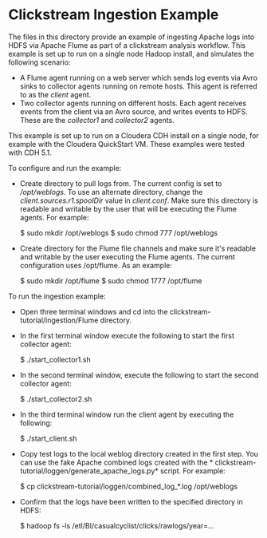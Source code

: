 Clickstream Ingestion Example
=============================

The files in this directory provide an example of ingesting Apache logs into HDFS via Apache Flume as part of a clickstream analysis workflow. This example is set up to run on a single node Hadoop install, and simulates the following scenario:

* A Flume agent running on a web server which sends log events via Avro sinks to collector agents running on remote hosts. This agent is referred to as the *client* agent.
* Two collector agents running on different hosts. Each agent receives events from the client via an Avro source, and writes events to HDFS. These are the *collector1* and *collector2* agents.

This example is set up to run on a Cloudera CDH install on a single node, for example with the Cloudera QuickStart VM. These examples were tested with CDH 5.1.

To configure and run the example:

* Create directory to pull logs from. The current config is set to */opt/weblogs*. To use an alternate directory, change the *client.sources.r1.spoolDir* value in *client.conf*. Make sure this directory is readable and writable by the user that will be executing the Flume agents. For example:
 
    $ sudo mkdir /opt/weblogs
    $ sudo chmod 777 /opt/weblogs

* Create directory for the Flume file channels and make sure it's readable and writable by the user executing the Flume agents. The current configuration uses /opt/flume. As an example:

    $ sudo mkdir /opt/flume
    $ sudo chmod 1777 /opt/flume

To run the ingestion example:

* Open three terminal windows and cd into the clickstream-tutorial/ingestion/Flume directory.
* In the first terminal window execute the following to start the first collector agent:

    $ ./start_collector1.sh

* In the second terminal window, execute the following to start the second collector agent:

    $ ./start_collector2.sh

* In the third terminal window run the client agent by executing the following:

    $ ./start_client.sh

* Copy test logs to the local weblog directory created in the first step. You can use the fake Apache combined logs created with the * clickstream-tutorial/loggen/generate_apache_logs.py* script. For example:

    $ cp clickstream-tutorial/loggen/combined_log_*.log /opt/weblogs

* Confirm that the logs have been written to the specified directory in HDFS:

    $ hadoop fs -ls /etl/BI/casualcyclist/clicks/rawlogs/year=...

